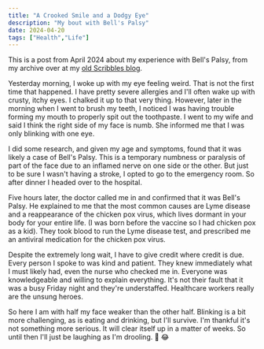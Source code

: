 ```yaml
---
title: "A Crooked Smile and a Dodgy Eye"
description: "My bout with Bell's Palsy"
date: 2024-04-20
tags: ["Health","Life"]
---
```


This is a post from April 2024 about my experience with Bell's Palsy, from my archive over at my [old Scribbles blog](https://scribbles.page/znd9ix_p). 


Yesterday morning, I woke up with my eye feeling weird. That is not the first time that happened. I have pretty severe allergies and I'll often wake up with crusty, itchy eyes. I chalked it up to that very thing. However, later in the morning when I went to brush my teeth, I noticed I was having trouble forming my mouth to properly spit out the toothpaste. I went to my wife and said I think the right side of my face is numb. She informed me that I was only blinking with one eye.

I did some research, and given my age and symptoms, found that it was likely a case of Bell's Palsy. This is a temporary numbness or paralysis of part of the face due to an inflamed nerve on one side or the other. But just to be sure I wasn't having a stroke, I opted to go to the emergency room. So after dinner I headed over to the hospital.

Five hours later, the doctor called me in and confirmed that it was Bell's Palsy. He explained to me that the most common causes are Lyme disease and a reappearance of the chicken pox virus, which lives dormant in your body for your entire life.  (I was born before the vaccine so I had chicken pox as a kid). They took blood to run the Lyme disease test, and prescribed me an antiviral medication for the chicken pox virus.

Despite the extremely long wait, I have to give credit where credit is due. Every person I spoke to was kind and patient. They knew immediately what I must likely had, even the nurse who checked me in. Everyone was knowledgeable and willing to explain everything. It's not their fault that it was a busy Friday night and they're understaffed. Healthcare workers really are the unsung heroes. 

So here I am with half my face weaker than the other half. Blinking is a bit more challenging, as is eating and drinking, but I'll survive. I'm thankful it's not something more serious. It will clear itself up in a matter of weeks. So until then I'll just be laughing as I'm drooling. 🤤 😂